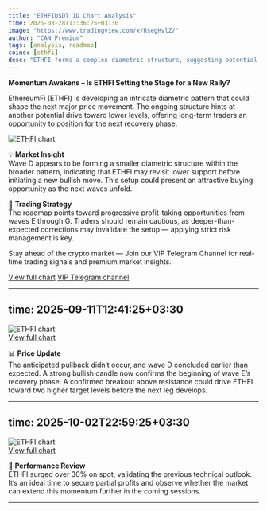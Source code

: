 ```yaml
---
title: "ETHFIUSDT 1D Chart Analysis"
time: 2025-08-28T13:36:25+03:30
image: "https://www.tradingview.com/x/RsegHvlZ/"
author: "CAN Premium"
tags: [analysis, roadmap]
coins: [ethfi]
desc: "ETHFI forms a complex diametric structure, suggesting potential lower levels before a possible bullish recovery across upcoming waves."
---
```


**Momentum Awakens – Is ETHFI Setting the Stage for a New Rally?**

EthereumFi (ETHFI) is developing an intricate diametric pattern that could shape the next major price movement. The ongoing structure hints at another potential drive toward lower levels, offering long-term traders an opportunity to position for the next recovery phase.

![ETHFI chart](https://www.tradingview.com/x/RsegHvlZ/)  

💡 **Market Insight**  
Wave D appears to be forming a smaller diametric structure within the broader pattern, indicating that ETHFI may revisit lower support before initiating a new bullish move. This setup could present an attractive buying opportunity as the next waves unfold.

📌 **Trading Strategy**  
The roadmap points toward progressive profit-taking opportunities from waves E through G. Traders should remain cautious, as deeper-than-expected corrections may invalidate the setup — applying strict risk management is key.

Stay ahead of the crypto market — Join our VIP Telegram Channel for real-time trading signals and premium market insights.  

[View full chart](https://www.tradingview.com/x/RsegHvlZ/)
[VIP Telegram channel](https://t.me/+2znhsiCGpI81MzQ0)


---
time: 2025-09-11T12:41:25+03:30 
---

![ETHFI chart](https://www.tradingview.com/x/fVotG3UL/)  
[View full chart](https://www.tradingview.com/x/fVotG3UL/)

📊 **Price Update**  
The anticipated pullback didn’t occur, and wave D concluded earlier than expected. A strong bullish candle now confirms the beginning of wave E’s recovery phase. A confirmed breakout above resistance could drive ETHFI toward two higher target levels before the next leg develops.

---
time: 2025-10-02T22:59:25+03:30
---  

![ETHFI chart](https://www.tradingview.com/x/fVotG3UL/)  
[View full chart](https://www.tradingview.com/x/fVotG3UL/)

🚀 **Performance Review**  
ETHFI surged over 30% on spot, validating the previous technical outlook. It’s an ideal time to secure partial profits and observe whether the market can extend this momentum further in the coming sessions.

---